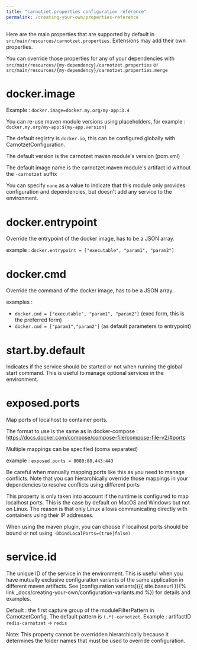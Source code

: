 ```yaml
---
title: "carnotzet.properties configuration reference"
permalink: /creating-your-own/properties-reference
---
```


Here are the main properties that are supported by default in `src/main/resources/carnotzet.properties`. 
Extensions may add their own properties.

You can override those properties for any of your dependencies with `src/main/resources/{my-dependency}/carnotzet.properties`
 or `src/main/resources/{my-dependency}/carnotzet.properties.merge` 

docker.image
============
Example : `docker.image=docker.my.org/my-app:3.4`

You can re-use maven module versions using placeholders, for example : `docker.my.org/my-app:${my-app.version}`

The default registry is `docker.io`, this can be configured globally with CarnotzetConfiguration.

The default version is the carnotzet maven module's version (pom.xml)

The default image name is the carnotzet maven module's artifact id without the `-carnotzet` suffix

You can specify `none` as a value to indicate that this module only provides configuration and dependencies, 
but doesn't add any service to the environment.

docker.entrypoint
=================
Override the entrypoint of the docker image, has to be a JSON array.

example : `docker.entrypoint = ["executable", "param1", "param2"]`

docker.cmd
==========
Override the command of the docker image, has to be a JSON array.

examples :
- `docker.cmd = ["executable", "param1", "param2"]` (exec form, this is the preferred form)
- `docker.cmd = ["param1","param2"]` (as default parameters to entrypoint)

start.by.default
================
Indicates if the service should be started or not when running the global start command.
This is useful to manage optional services in the environment.

exposed.ports
=============
Map ports of localhost to container ports.

The format to use is the same as in docker-compose : https://docs.docker.com/compose/compose-file/compose-file-v2/#ports

Multiple mappings can be specified (coma separated)

example : `exposed.ports = 8080:80,443:443`

Be careful when manually mapping ports like this as you need to manage conflicts. Note that you can hierarchically override those mappings in 
your dependencies to resolve conflicts using different ports

This property is only taken into account if the runtime is configured to map localhost ports. This is the case by default on MacOS and 
Windows but not on Linux. The reason is that only Linux allows communicating directly with containers using their IP addresses.

When using the maven plugin, you can choose if localhost ports should be bound or not using `-DbindLocalPorts=(true|false)`

service.id
============
The unique ID of the service in the environment. This is useful when you have mutually exclusive configuration variants of the same application in different 
maven artifacts. See [configuration variants]({{ site.baseurl }}{% link _docs/creating-your-own/configuration-variants.md %}) for details and examples.

Default : the first capture group of the moduleFilterPattern in CarnotzetConfig. The default pattern is `(.*)-carnotzet`. Example : artifactID `redis-carnotzet` -> `redis`

Note: This property cannot be overridden hierarchically because it determines the folder names that must be used to override configuration.
